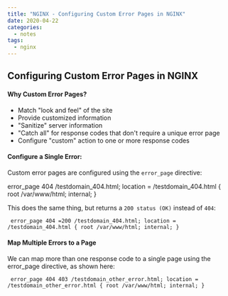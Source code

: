 ```yaml
---
title: "NGINX - Configuring Custom Error Pages in NGINX"
date: 2020-04-22
categories:
  - notes
tags:
  - nginx
---
```


## Configuring Custom Error Pages in NGINX

#### Why Custom Error Pages?
- Match "look and feel" of the site
- Provide customized information
- "Sanitize" server information
- "Catch all" for response codes that don't require a unique error page
- Configure "custom" action to one or more response codes

#### Configure a Single Error:
Custom error pages are configured using the `error_page` directive:

error_page 404 /testdomain_404.html;
location = /testdomain_404.html {
        root /var/www/html;
        internal;
}

This does the same thing, but returns a `200 status (OK)` instead of `404`:

`
error_page 404 =200 /testdomain_404.html;
location = /testdomain_404.html {
        root /var/www/html;
        internal;
}`

#### Map Multiple Errors to a Page
We can map more than one response code to a single page using the error_page directive, as shown here:

`
error_page 404 403 /testdomain_other_error.html;
        location = /testdomain_other_error.html {
                root /var/www/html;
                internal;
        }`
